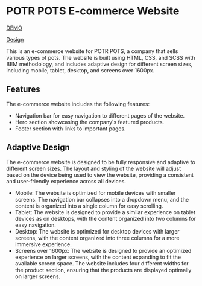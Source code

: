 
# POTR POTS E-commerce Website

[DEMO](https://vanyachyzh.github.io/potr_pots_landing/)

[Design](https://www.figma.com/file/50zgLU65Mcd3MisFHMfLfx/POTR-POTS_FE-students?type=design&node-id=1760-281)

This is an e-commerce website for POTR POTS, a company that sells various types of pots. The website is built using HTML, CSS, and SCSS with BEM methodology, and includes adaptive design for different screen sizes, including mobile, tablet, desktop, and screens over 1600px.

## Features

The e-commerce website includes the following features:
- Navigation bar for easy navigation to different pages of the website.
- Hero section showcasing the company's featured products.
- Footer section with links to important pages.

## Adaptive Design

The e-commerce website is designed to be fully responsive and adaptive to different screen sizes. The layout and styling of the website will adjust based on the device being used to view the website, providing a consistent and user-friendly experience across all devices.

- Mobile: The website is optimized for mobile devices with smaller screens. The navigation bar collapses into a dropdown menu, and the content is organized into a single column for easy scrolling.
- Tablet: The website is designed to provide a similar experience on tablet devices as on desktops, with the content organized into two columns for easy navigation.
- Desktop: The website is optimized for desktop devices with larger screens, with the content organized into three columns for a more immersive experience.
- Screens over 1600px: The website is designed to provide an optimized experience on larger screens, with the content expanding to fit the available screen space. The website includes four different widths for the product section, ensuring that the products are displayed optimally on larger screens.
